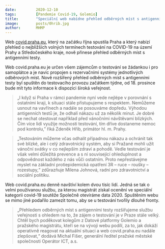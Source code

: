 ```yaml
---
date:         2020-12-10
tags:         [Pandemie Covid-19, Golemio]
title:        "Speciální web nabídne přehled odběrných míst s antigenními testy v Praze"
image: 	      posts/0hrib.jpg
author:       MHMP
---
```

 
Web [covid.praha.eu](https://covid.praha.eu/), který na začátku října spustila Praha a který nabízí přehled o nejbližších volných termínech testování na COVID-19 na území Prahy a Středočeského kraje, nově přinese přehled odběrných míst s antigenními testy.

Web covid.praha.eu je určen všem zájemcům o testování se žádankou i pro samoplátce a je navíc propojen s rezervačními systémy jednotlivých odběrových míst. Nově rozšířený přehled odběrných míst s antigenními testy byl spuštěn do testovacího provozu začátkem týdne, od 18. prosince bude mít tyto informace k dispozici široká veřejnost.

> „I když si Praha v rámci pandemie nyní vede nejlépe v porovnání s ostatními kraji, k situaci stále přistupujeme s respektem. Nemůžeme usnout na vavřínech a nadále se posouváme dopředu. Výhodou antigenních testů je, že odhalí nákazu už za několik minut. Je dobré se nechat otestovat například před vánočními návštěvami blízkých. Čím více lidí využije možnosti testování, tím dříve dostaneme nemoc pod kontrolu,” říká Zdeněk Hřib, primátor hl. m. Prahy.

> „Testováním můžeme včas odhalit případnou nákazu a ochránit tak své blízké, ale i celý zdravotnický systém, aby si Pražané mohli užít vánoční svátky v co nejlepším zdraví a pohodě. Vedle testování je však velmi důležitá prevence a s ní související ohleduplnost a odpovědnost každého z nás vůči ostatním. Proto nepřestávejme myslet na základní protiepidemická opatření 3R – ruce – roušky – rozestupy,“ zdůrazňuje Milena Johnová, radní pro zdravotnictví a sociální politiku.

Web covid.praha.eu denně navštíví kolem dvou tisíc lidí. Jedná se tak o velmi používanou službu, za kterou magistrát získal ocenění ve speciální kategorii covid-19 soutěže Společně otevíráme data 2020. Spuštěním webu se mimo jiné podařilo zamezit tomu, aby se u testování tvořily dlouhé fronty.

> „Přehledem odběrných míst s antigenními testy rozšiřujeme službu veřejnosti s ohledem na to, že zájem o testování je v Praze stále velký. Chtěl bych poděkovat kolegům z Datové platformy Golemio a pražského magistrátu, kteří se na vývoji webu podílí, za to, jak dokáží operativně reagovat na aktuální situaci a web covid.praha.eu nadále zlepšovat,“ dodává Michal Fišer, generální ředitel pražské městské společnosti Operátor ICT, a.s.
